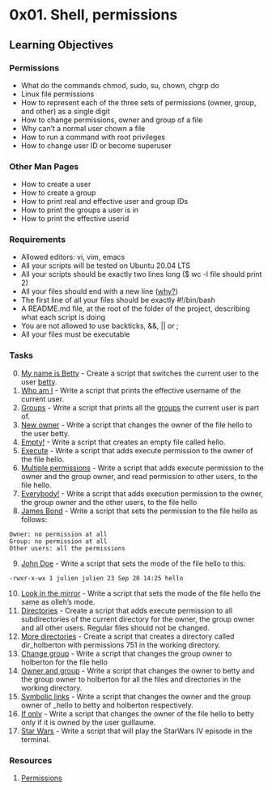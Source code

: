 # 0x01. Shell, permissions

## Learning Objectives

### Permissions

- What do the commands chmod, sudo, su, chown, chgrp do
- Linux file permissions
- How to represent each of the three sets of permissions (owner, group, and other) as a single digit
- How to change permissions, owner and group of a file
- Why can’t a normal user chown a file
- How to run a command with root privileges
- How to change user ID or become superuser

### Other Man Pages

- How to create a user
- How to create a group
- How to print real and effective user and group IDs
- How to print the groups a user is in
- How to print the effective userid

### Requirements

- Allowed editors: vi, vim, emacs
- All your scripts will be tested on Ubuntu 20.04 LTS
- All your scripts should be exactly two lines long ($ wc -l file should print 2)
- All your files should end with a new line ([why?](https://unix.stackexchange.com/questions/18743/whats-the-point-in-adding-a-new-line-to-the-end-of-a-file/18789))
- The first line of all your files should be exactly #!/bin/bash
- A README.md file, at the root of the folder of the project, describing what each script is doing
- You are not allowed to use backticks, &&, || or ;
- All your files must be executable

### Tasks

0. [My name is Betty](0-iam_betty) - Create a script that switches the current user to the user [betty](https://linuxize.com/post/how-to-list-users-in-linux/).
1. [Who am I](1-who_am_i) - Write a script that prints the effective username of the current user.
2. [Groups](2-groups) - Write a script that prints all the [groups](https://linuxize.com/post/how-to-list-groups-in-linux/) the current user is part of.
3. [New owner](3-new_owner) - Write a script that changes the owner of the file hello to the user betty.
4. [Empty!](4-empty) - Write a script that creates an empty file called hello.
5. [ Execute](5-execute) - Write a script that adds execute permission to the owner of the file hello.
6. [Multiple permissions](6-multiple_permissions) - Write a script that adds execute permission to the owner and the group owner, and read permission to other users, to the file hello.
7. [Everybody!](7-everybody) - Write a script that adds execution permission to the owner, the group owner and the other users, to the file hello
8. [James Bond](8-James_Bond) - Write a script that sets the permission to the file hello as follows:
```shell
Owner: no permission at all
Group: no permission at all
Other users: all the permissions
```
9. [John Doe](9-John_Doe) - Write a script that sets the mode of the file hello to this:
```shell
-rwxr-x-wx 1 julien julien 23 Sep 20 14:25 hello
```
10. [Look in the mirror](10-mirror_permissions) - Write a script that sets the mode of the file hello the same as olleh’s mode.
11. [Directories](11-directories_permissions) - Create a script that adds execute permission to all subdirectories of the current directory for the owner, the group owner and all other users. Regular files should not be changed.
12. [More directories](12-directory_permissions) - Create a script that creates a directory called dir_holberton with permissions 751 in the working directory.
13. [Change group](13-change_group) - Write a script that changes the group owner to holberton for the file hello
14. [Owner and group](100-change_owner_and_group) - Write a script that changes the owner to betty and the group owner to holberton for all the files and directories in the working directory.
15. [Symbolic links](101-symbolic_link_permissions) - Write a script that changes the owner and the group owner of _hello to betty and holberton respectively.
16. [If only](102-if_only) - Write a script that changes the owner of the file hello to betty only if it is owned by the user guillaume.
17. [Star Wars](103-Star_Wars) - Write a script that will play the StarWars IV episode in the terminal.



### Resources

1. [Permissions](http://linuxcommand.org/lc3_lts0090.php)


